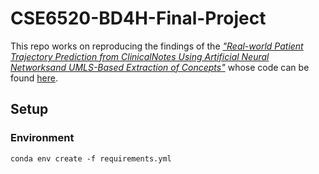 # CSE6520-BD4H-Final-Project
This repo works on reproducing the findings of the [_"Real-world Patient Trajectory Prediction from ClinicalNotes Using Artificial Neural Networksand UMLS-Based Extraction of Concepts"_](https://doi.org/10.1007/s41666-021-00100-z) whose code can be found [here](https://github.com/JamilProg/patient_trajectory_prediction).

## Setup

### Environment

`conda env create -f requirements.yml`
